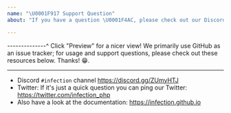 ```yaml
---
name: "\U0001F917 Support Question"
about: "If you have a question \U0001F4AC, please check out our Discord, Gitter or Twitter!"

---
```


--------------^ Click "Preview" for a nicer view!
We primarily use GitHub as an issue tracker; for usage and support questions, please check out these resources below. Thanks! 😁.

---

* Discord `#infection` channel https://discord.gg/ZUmyHTJ
* Twitter: If it's just a quick question you can ping our Twitter: https://twitter.com/infection_php
* Also have a look at the documentation: https://infection.github.io
